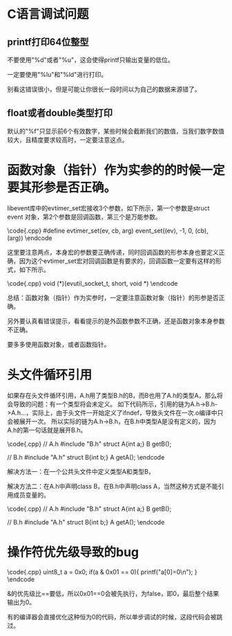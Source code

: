 # C语言调试问题

## printf打印64位整型

不要使用"%d"或者"%u"，这会使得printf只输出变量的低位。

一定要使用"%lu"和"%ld"进行打印。

别看这错误很小，但是可能让你很长一段时间以为自己的数据来源错了。

## float或者double类型打印

默认的"%f"只显示前6个有效数字，某些时候会截断我们的数值，当我们数字数值较大，且精度要求较高时，一定要注意这点。


# 函数对象（指针）作为实参的的时候一定要其形参是否正确。

libevent库中的evtimer_set宏接收3个参数，如下所示，第一个参数是struct event 对象，第2个参数是回调函数，第三个是万能参数。

\code{.cpp}
#define evtimer_set(ev, cb, arg)	event_set((ev), -1, 0, (cb), (arg))
\endcode

这里要注意两点，本身宏的参数要正确传递，同时回调函数的形参本身也要定义正确，因为这个evtimer_set宏对回调函数是有要求的，回调函数一定要有这样的形式，如下所示。

\code{.cpp}
void (*)(evutil_socket_t, short, void *)
\endcode

总结：函数对象（指针）作为实参时，一定要注意函数对象（指针）的形参是否正确。

另外要认真看错误提示，看看提示的是外函数参数不正确，还是函数对象本身参数不正确。

要多多使用函数对象，或者函数指针。


# 头文件循环引用

如果存在头文件循环引用，A.h用了类型B.h的B，而B也用了A.h的类型A，那么将会导致的问题：有一个类型将会未定义。
如下代码所示，引用的链为A.h->B.h->A.h...，实际上，由于头文件一开始定义了ifndef，导致头文件在一次.o编译中只会被展开一次。
所以实际的链为A.h->B.h，在B.h中类型A是没有定义的，因为A.h的第一句话就是展开B.h。

\code{.cpp}
// A.h
#include "B.h"
struct A{int a;}
B getB();

// B.h
#include "A.h"
struct B{int b;}
A getA();
\endcode

解决方法一：在一个公共头文件中定义类型A和类型B，

解决方法二：在A.h中声明class B，在B.h中声明class A，当然这种方式是不能引用成员变量的。

\code{.cpp}
// A.h
#include "B.h"
struct A{int a;}
B getB();

// B.h
#include "A.h"
struct B{int b;}
A getA();
\endcode


# 操作符优先级导致的bug

\code{.cpp}
uint8_t a = 0x0;
if(a & 0x01 == 0){
    printf("a[0]=0\n");
}
\endcode

&的优先级比==要低，所以0x01==0会被先执行，为false，即0，最后整个结果输出为0。

有的编译器会直接优化这种恒为0的代码，所以单步调试的时候，这段代码会被跳过。